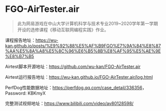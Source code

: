 # FGO-AirTester.air

> 此为网易游戏在中山大学计算机科学与技术专业2019~2020学年第一学期开设的选修课程《移动互联网编程实践》作业。

课程报告地址：<https://wu-kan.github.io/posts/%E9%92%88%E5%AF%B9FGO%E7%9A%84%E8%87%AA%E5%8A%A8%E5%8C%96%E6%B5%8B%E8%AF%95%E5%AE%9E%E8%B7%B5>

Airtest脚本开源地址：<https://github.com/wu-kan/FGO-AirTester.air>

Airtest运行报告地址：<https://wu-kan.github.io/FGO-AirTester.air/log.html>

PerfDog性能数据地址：<https://perfdog.qq.com/case_detail/336356>，Password: KBKmyX

完整测试视频地址：<https://www.bilibili.com/video/av80128598/>
